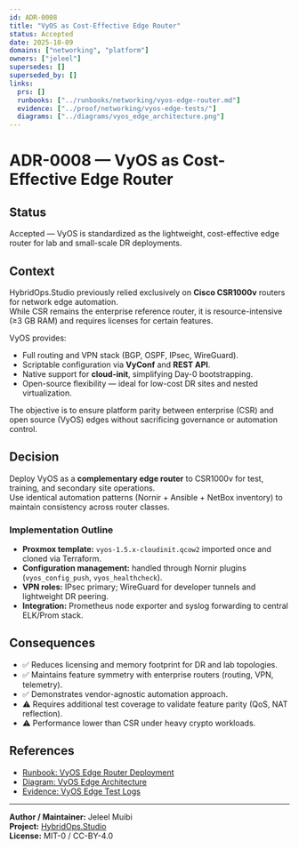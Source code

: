 ```yaml
---
id: ADR-0008
title: "VyOS as Cost-Effective Edge Router"
status: Accepted
date: 2025-10-09
domains: ["networking", "platform"]
owners: ["jeleel"]
supersedes: []
superseded_by: []
links:
  prs: []
  runbooks: ["../runbooks/networking/vyos-edge-router.md"]
  evidence: ["../proof/networking/vyos-edge-tests/"]
  diagrams: ["../diagrams/vyos_edge_architecture.png"]
---
```


# ADR-0008 — VyOS as Cost-Effective Edge Router

## Status
Accepted — VyOS is standardized as the lightweight, cost-effective edge router for lab and small-scale DR deployments.

## Context
HybridOps.Studio previously relied exclusively on **Cisco CSR1000v** routers for network edge automation.  
While CSR remains the enterprise reference router, it is resource-intensive (≥3 GB RAM) and requires licenses for certain features.

VyOS provides:
- Full routing and VPN stack (BGP, OSPF, IPsec, WireGuard).  
- Scriptable configuration via **VyConf** and **REST API**.  
- Native support for **cloud-init**, simplifying Day-0 bootstrapping.  
- Open-source flexibility — ideal for low-cost DR sites and nested virtualization.

The objective is to ensure platform parity between enterprise (CSR) and open source (VyOS) edges without sacrificing governance or automation control.

## Decision
Deploy VyOS as a **complementary edge router** to CSR1000v for test, training, and secondary site operations.  
Use identical automation patterns (Nornir + Ansible + NetBox inventory) to maintain consistency across router classes.

### Implementation Outline
- **Proxmox template:** `vyos-1.5.x-cloudinit.qcow2` imported once and cloned via Terraform.  
- **Configuration management:** handled through Nornir plugins (`vyos_config_push`, `vyos_healthcheck`).  
- **VPN roles:** IPsec primary; WireGuard for developer tunnels and lightweight DR peering.  
- **Integration:** Prometheus node exporter and syslog forwarding to central ELK/Prom stack.

## Consequences
- ✅ Reduces licensing and memory footprint for DR and lab topologies.  
- ✅ Maintains feature symmetry with enterprise routers (routing, VPN, telemetry).  
- ✅ Demonstrates vendor-agnostic automation approach.  
- ⚠️ Requires additional test coverage to validate feature parity (QoS, NAT reflection).  
- ⚠️ Performance lower than CSR under heavy crypto workloads.

## References
- [Runbook: VyOS Edge Router Deployment](../runbooks/networking/vyos-edge-router.md)  
- [Diagram: VyOS Edge Architecture](../diagrams/vyos_edge_architecture.png)  
- [Evidence: VyOS Edge Test Logs](../proof/networking/vyos-edge-tests/)

---

**Author / Maintainer:** Jeleel Muibi  
**Project:** [HybridOps.Studio](https://github.com/jeleel-muibi/hybridops.studio)  
**License:** MIT-0 / CC-BY-4.0

